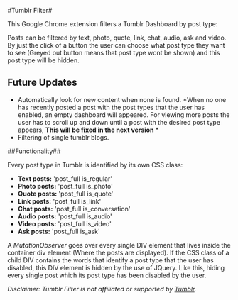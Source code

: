 #Tumblr Filter#

This Google Chrome extension filters a Tumblr Dashboard by post type:

Posts can be filtered by text, photo, quote, link, chat, audio, ask
and video. By just the click of a button the user can choose what post
type they want to see (Greyed out button means that post type wont be
shown) and this post type will be hidden.


## Future Updates ##

- Automatically look for new content when none is found.
	*When no one has recently posted a post with the post
	 types that the user has enabled, an empty dashboard
	 will appeared. For viewing more posts the user has to
	 scroll up and down until a post with the desired post
	 type appears, **This will be fixed in the next version** *
- Filtering of single tumblr blogs.


##Functionality##

Every post type in Tumblr is identified by its own CSS class:

- **Text posts:**     'post_full is_regular'
- **Photo posts:**    'post_full is_photo'
- **Quote posts:**    'post_full is_quote'
- **Link posts:**     'post_full is_link'
- **Chat posts:**     'post_full is_conversation'
- **Audio posts:**    'post_full is_audio'
- **Video posts:**    'post_full is_video'
- **Ask posts:**      'post_full is_ask'


A *MutationObserver* goes over every single DIV element that lives inside the
container div element (Where the posts are displayed). If the CSS class
of a child DIV contains the words that identify a post type that the user 
has disabled, this DIV element is hidden by the use of JQuery. Like this,
hiding every single post which its post type has been disabled by the user.

*Disclaimer: Tumblr Filter is not affiliated or supported by <a href="www.tumblr.com">Tumblr</a>.* 

